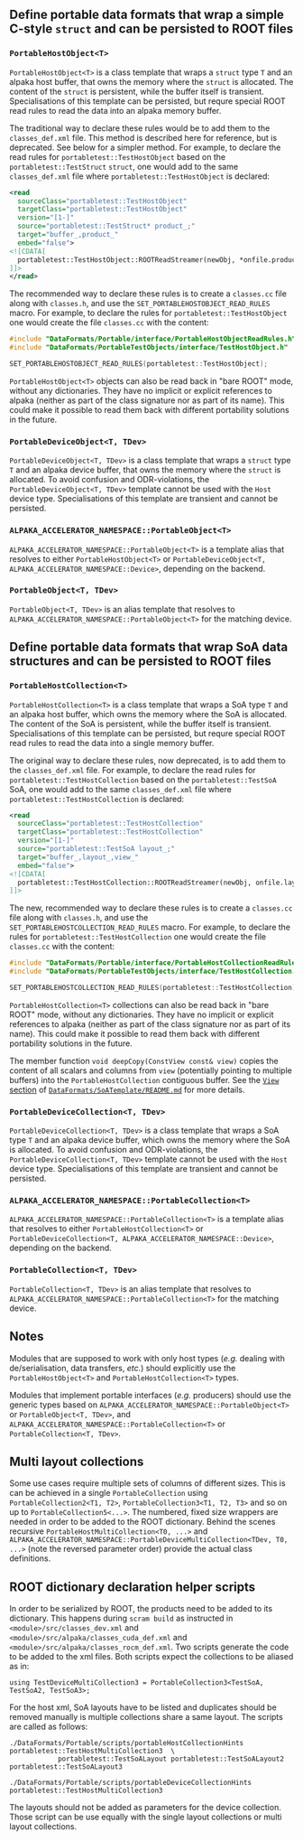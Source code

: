 ## Define portable data formats that wrap a simple C-style `struct` and can be persisted to ROOT files

### `PortableHostObject<T>`

`PortableHostObject<T>` is a class template that wraps a `struct` type `T` and an alpaka host buffer, that owns the
memory where the `struct` is allocated. The content of the `struct` is persistent, while the buffer itself is transient.
Specialisations of this template can be persisted, but requre special ROOT read rules to read the data into an alpaka
memory buffer.

The traditional way to declare these rules would be to add them to the `classes_def.xml` file. This method is described
here for reference, but is deprecated. See below for a simpler method.
For example, to declare the read rules for `portabletest::TestHostObject` based on the `portabletest::TestStruct` `struct`,
one would add to the same `classes_def.xml` file where `portabletest::TestHostObject` is declared:
```xml
<read
  sourceClass="portabletest::TestHostObject"
  targetClass="portabletest::TestHostObject"
  version="[1-]"
  source="portabletest::TestStruct* product_;"
  target="buffer_,product_"
  embed="false">
<![CDATA[
  portabletest::TestHostObject::ROOTReadStreamer(newObj, *onfile.product_);
]]>
</read>
```

The recommended way to declare these rules is to create a `classes.cc` file along with `classes.h`, and use the
`SET_PORTABLEHOSTOBJECT_READ_RULES` macro. For example, to declare the rules for `portabletest::TestHostObject` one
would create the file `classes.cc` with the content:
```c++
#include "DataFormats/Portable/interface/PortableHostObjectReadRules.h"
#include "DataFormats/PortableTestObjects/interface/TestHostObject.h"

SET_PORTABLEHOSTOBJECT_READ_RULES(portabletest::TestHostObject);
```

`PortableHostObject<T>` objects can also be read back in "bare ROOT" mode, without any dictionaries.
They have no implicit or explicit references to alpaka (neither as part of the class signature nor as part of its name).
This could make it possible to read them back with different portability solutions in the future.

### `PortableDeviceObject<T, TDev>`

`PortableDeviceObject<T, TDev>` is a class template that wraps a `struct` type `T` and an alpaka device buffer, that
owns the memory where the `struct` is allocated.
To avoid confusion and ODR-violations, the `PortableDeviceObject<T, TDev>` template cannot be used with the `Host`
device type.
Specialisations of this template are transient and cannot be persisted.

### `ALPAKA_ACCELERATOR_NAMESPACE::PortableObject<T>`

`ALPAKA_ACCELERATOR_NAMESPACE::PortableObject<T>` is a template alias that resolves to either
`PortableHostObject<T>` or `PortableDeviceObject<T, ALPAKA_ACCELERATOR_NAMESPACE::Device>`, depending on the
backend.

### `PortableObject<T, TDev>`

`PortableObject<T, TDev>` is an alias template that resolves to `ALPAKA_ACCELERATOR_NAMESPACE::PortableObject<T>`
for the matching device.


## Define portable data formats that wrap SoA data structures and can be persisted to ROOT files

### `PortableHostCollection<T>`

`PortableHostCollection<T>` is a class template that wraps a SoA type `T` and an alpaka host buffer, which owns the
memory where the SoA is allocated. The content of the SoA is persistent, while the buffer itself is transient.
Specialisations of this template can be persisted, but requre special ROOT read rules to read the data into a single
memory buffer.

The original way to declare these rules, now deprecated, is to add them to the `classes_def.xml` file. For example,
to declare the read rules for `portabletest::TestHostCollection` based on the `portabletest::TestSoA` SoA, one
would add to the same `classes_def.xml` file where `portabletest::TestHostCollection` is declared:
```xml
<read
  sourceClass="portabletest::TestHostCollection"
  targetClass="portabletest::TestHostCollection"
  version="[1-]"
  source="portabletest::TestSoA layout_;"
  target="buffer_,layout_,view_"
  embed="false">
<![CDATA[
  portabletest::TestHostCollection::ROOTReadStreamer(newObj, onfile.layout_);
]]>
```

The new, recommended way to declare these rules is to create a `classes.cc` file along with `classes.h`, and use the
`SET_PORTABLEHOSTCOLLECTION_READ_RULES` macro. For example, to declare the rules for `portabletest::TestHostCollection`
one would create the file `classes.cc` with the content:
```c++
#include "DataFormats/Portable/interface/PortableHostCollectionReadRules.h"
#include "DataFormats/PortableTestObjects/interface/TestHostCollection.h"

SET_PORTABLEHOSTCOLLECTION_READ_RULES(portabletest::TestHostCollection);
```

`PortableHostCollection<T>` collections can also be read back in "bare ROOT" mode, without any dictionaries.
They have no implicit or explicit references to alpaka (neither as part of the class signature nor as part of its name).
This could make it possible to read them back with different portability solutions in the future.

The member function `void deepCopy(ConstView const& view)` copies the content of all scalars and columns from `view`
(potentially pointing to multiple buffers) into the `PortableHostCollection` contiguous buffer.
See the [`View` section](../../DataFormats/SoATemplate/README.md#view) of [`DataFormats/SoATemplate/README.md`](../../DataFormats/SoATemplate/README.md) for more details.

### `PortableDeviceCollection<T, TDev>`

`PortableDeviceCollection<T, TDev>` is a class template that wraps a SoA type `T` and an alpaka device buffer, which
owns the memory where the SoA is allocated.
To avoid confusion and ODR-violations, the `PortableDeviceCollection<T, TDev>` template cannot be used with the `Host`
device type.
Specialisations of this template are transient and cannot be persisted.

### `ALPAKA_ACCELERATOR_NAMESPACE::PortableCollection<T>`

`ALPAKA_ACCELERATOR_NAMESPACE::PortableCollection<T>` is a template alias that resolves to either
`PortableHostCollection<T>` or `PortableDeviceCollection<T, ALPAKA_ACCELERATOR_NAMESPACE::Device>`, depending on the
backend.

### `PortableCollection<T, TDev>`

`PortableCollection<T, TDev>` is an alias template that resolves to `ALPAKA_ACCELERATOR_NAMESPACE::PortableCollection<T>`
for the matching device.


## Notes

Modules that are supposed to work with only host types (_e.g._ dealing with de/serialisation, data transfers, _etc._)
should explicitly use the `PortableHostObject<T>` and `PortableHostCollection<T>` types.

Modules that implement portable interfaces (_e.g._ producers) should use the generic types based on
`ALPAKA_ACCELERATOR_NAMESPACE::PortableObject<T>` or `PortableObject<T, TDev>`, and
`ALPAKA_ACCELERATOR_NAMESPACE::PortableCollection<T>` or `PortableCollection<T, TDev>`.

## Multi layout collections

Some use cases require multiple sets of columns of different sizes. This is can be achieved in a single
`PortableCollection` using `PortableCollection2<T1, T2>`, `PortableCollection3<T1, T2, T3>` and so on up to
`PortableCollection5<...>`. The numbered, fixed size wrappers are needed in order to be added to the ROOT dictionary.
Behind the scenes recursive `PortableHostMultiCollection<T0, ...>` and
`ALPAKA_ACCELERATOR_NAMESPACE::PortableDeviceMultiCollection<TDev, T0, ...>` (note the reversed parameter order) provide
the actual class definitions.

## ROOT dictionary declaration helper scripts

In order to be serialized by ROOT, the products need to be added to its dictionary. This happens during `scram build`
as instructed in `<module>/src/classes_dev.xml` and `<module>/src/alpaka/classes_cuda_def.xml` and
`<module>/src/alpaka/classes_rocm_def.xml`. Two scripts generate the code to be added to the xml files.
Both scripts expect the collections to be aliased as in:
```
using TestDeviceMultiCollection3 = PortableCollection3<TestSoA, TestSoA2, TestSoA3>;
```

For the host xml, SoA layouts have to be listed and duplicates should be removed manually is multiple
collections share a same layout. The scripts are called as follows:
```
./DataFormats/Portable/scripts/portableHostCollectionHints portabletest::TestHostMultiCollection3  \
            portabletest::TestSoALayout portabletest::TestSoALayout2 portabletest::TestSoALayout3

./DataFormats/Portable/scripts/portableDeviceCollectionHints portabletest::TestHostMultiCollection3
```
The layouts should not be added as parameters for the device collection. Those script can be use equally with the
single layout collections or multi layout collections.
